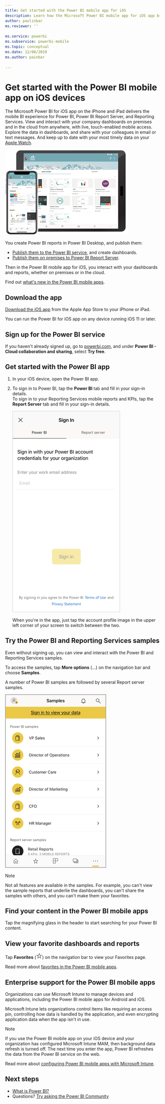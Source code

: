 ```yaml
---
title: Get started with the Power BI mobile app for iOS
description: Learn how the Microsoft Power BI mobile app for iOS app brings Power BI to your pocket, with mobile access to business information on premises and in the cloud.
author: paulinbar
ms.reviewer: ''

ms.service: powerbi
ms.subservice: powerbi-mobile
ms.topic: conceptual
ms.date: 12/08/2019
ms.author: painbar

---
```

# Get started with the Power BI mobile app on iOS devices
The Microsoft Power BI for iOS app on the iPhone and iPad delivers the mobile BI experience for Power BI, Power BI Report Server, and Reporting Services. View and interact with your company dashboards on premises and in the cloud from anywhere, with live, touch-enabled mobile access. Explore the data in dashboards, and share with your colleagues in email or text messages. And keep up to date with your most timely data on your [Apple Watch](mobile-apple-watch.md).  

![Power BI mobile app on iPhone or iPad](./media/mobile-iphone-app-get-started/pbi_ipad_iphonedevices.png)

You create Power BI reports in Power BI Desktop, and publish them:

* [Publish them to the Power BI service](../../service-get-started.md), and create dashboards.
* [Publish them on premises to Power BI Report Server](../../report-server/quickstart-create-powerbi-report.md).

Then in the Power BI mobile app for iOS, you interact with your dashboards and reports, whether on premises or in the cloud.

Find out [what's new in the Power BI mobile apps](mobile-whats-new-in-the-mobile-apps.md).

## Download the app
[Download the iOS app](https://go.microsoft.com/fwlink/?LinkId=522062 "Download the iOS app")  from the Apple App Store to your iPhone or iPad.

You can run the Power BI for iOS app on any device running iOS 11 or later. 

## Sign up for the Power BI service
If you haven't already signed up, go to [powerbi.com](https://powerbi.microsoft.com/get-started/), and under **Power BI - Cloud collaboration and sharing**, select **Try free**.


## Get started with the Power BI app
1. In your iOS device, open the Power BI app.
2. To sign in to Power BI, tap the **Power BI** tab and fill in your sign-in details.  
   To sign in to your Reporting Services mobile reports and KPIs, tap the **Report Server** tab and fill in your sign-in details.
   
   ![Sign in to the Power BI mobile app](./media/mobile-iphone-app-get-started/power-bi-connect-to-login.png)
   
   When you're in the app, just tap the account profile image in the upper left corner of your screen to switch between the two. 

## Try the Power BI and Reporting Services samples
Even without signing up, you can view and interact with the Power BI and Reporting Services samples.

To access the samples, tap **More options** (...) on the navigation bar and choose **Samples**.

A number of Power BI samples are followed by several Report server samples.

   ![Power BI mobile samples](./media/mobile-iphone-app-get-started/power-bi-iphone-powerbi-samples.png)
   
   > [!NOTE]
   > Not all features are available in the samples. For example, you can't view the sample reports that underlie the dashboards, you can't share the samples with others, and you can't make them your favorites. 
   > 
   >

## Find your content in the Power BI mobile apps

Tap the magnifying glass in the header to start searching for your Power BI content.

## View your favorite dashboards and reports
Tap **Favorites** (![](./media/mobile-iphone-app-get-started/power-bi-mobile-apps-home-favorites-icon.png)) on the navigation bar to view your Favorites page. 

Read more about [favorites in the Power BI mobile apps](mobile-apps-favorites.md).

## Enterprise support for the Power BI mobile apps
Organizations can use Microsoft Intune to manage devices and applications, including the Power BI mobile apps for Android and iOS.

Microsoft Intune lets organizations control items like requiring an access pin, controlling how data is handled by the application, and even encrypting application data when the app isn't in use.

> [!NOTE]
> If you use the Power BI mobile app on your iOS device and your organization has configured Microsoft Intune MAM, then background data refresh is turned off. The next time you enter the app, Power BI refreshes the data from the Power BI service on the web.
> 

Read more about [configuring Power BI mobile apps with Microsoft Intune](../../service-admin-mobile-intune.md). 

## Next steps

* [What is Power BI?](../../fundamentals/power-bi-overview.md)
* Questions? [Try asking the Power BI Community](https://community.powerbi.com/)


